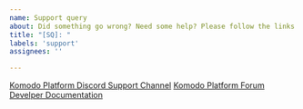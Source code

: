 ```yaml
---
name: Support query
about: Did something go wrong? Need some help? Please follow the links below for assistance
title: "[SQ]: "
labels: 'support'
assignees: ''

---
```


[Komodo Platform Discord Support Channel](https://discord.gg/RRZ8hzc)
[Komodo Platform Forum](https://forum.komodoplatform.com/t/komodo-wallet-desktop-collection/541)
[Develper Documentation](https://developers.komodoplatform.com/)